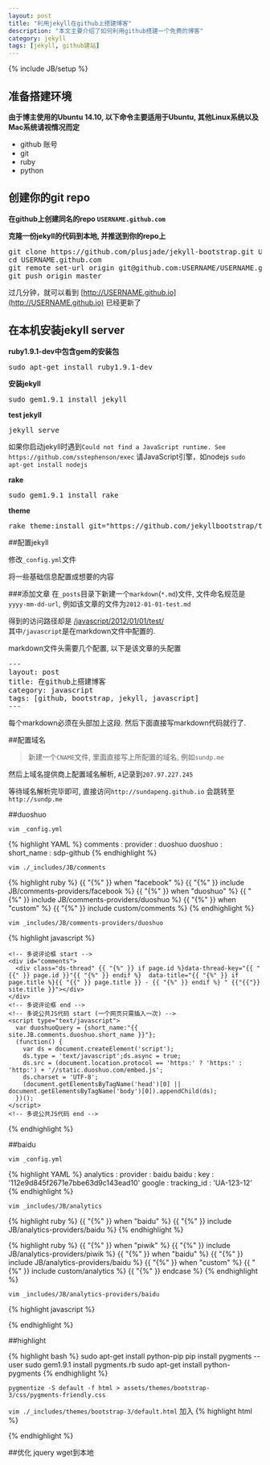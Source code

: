 ```yaml
---
layout: post
title: "利用jekyll在github上搭建博客"
description: "本文主要介绍了如何利用github搭建一个免费的博客"
category: jekyll 
tags: [jekyll, github建站]
---
```

{% include JB/setup %}

## 准备搭建环境

**由于博主使用的Ubuntu 14.10, 以下命令主要适用于Ubuntu, 其他Linux系统以及Mac系统请视情况而定**

- github 账号
- git
- ruby
- python

## 创建你的git repo

**在github上创建同名的repo  `USERNAME.github.com`**

**克隆一份jekyll的代码到本地, 并推送到你的repo上**

<pre class="prettyprint linenums">
git clone https://github.com/plusjade/jekyll-bootstrap.git USERNAME.github.com
cd USERNAME.github.com
git remote set-url origin git@github.com:USERNAME/USERNAME.github.com.git
git push origin master
</pre>

过几分钟，就可以看到 [http://USERNAME.github.io](http://USERNAME.github.io) 已经更新了

## 在本机安装jekyll server

**ruby1.9.1-dev中包含gem的安装包**

<pre class="prettyprint">
sudo apt-get install ruby1.9.1-dev
</pre>

**安装jekyll**

<pre class="prettyprint">
sudo gem1.9.1 install jekyll
</pre>

**test jekyll**

<pre class="prettyprint">
jekyll serve
</pre>

如果你启动jekyll时遇到`Could not find a JavaScript runtime. See https://github.com/sstephenson/exec`
请JavaScript引擎，如nodejs `sudo apt-get install nodejs`

**rake**

<pre class="prettyprint">
sudo gem1.9.1 install rake
</pre>

**theme**

<pre class="prettyprint">
rake theme:install git="https://github.com/jekyllbootstrap/theme-twitter.git"
</pre>

##配置jekyll

修改`_config.yml`文件

将一些基础信息配置成想要的内容

###添加文章
在`_posts`目录下新建一个`markdown`(`*.md`)文件,
文件命名规范是`yyyy-mm-dd-url`, 例如该文章的文件为`2012-01-01-test.md`


得到的访问路径却是
[/javascript/2012/01/01/test/](/javascript/2012/01/01/test/)  
其中`/javascript`是在markdown文件中配置的.

markdown文件头需要几个配置, 以下是该文章的头配置

<pre class="prettyprint linenums">
---
layout: post
title: 在github上搭建博客
category: javascript
tags: [github, bootstrap, jekyll, javascript]
---
</pre>

每个markdown必须在头部加上这段. 然后下面直接写markdown代码就行了.

##配置域名
> 新建一个`CNAME`文件, 里面直接写上所配置的域名, 例如`sundp.me`

然后上域名提供商上配置域名解析, `A`记录到`207.97.227.245`

等待域名解析完毕即可, 直接访问`http://sundapeng.github.io` 会跳转至 `http://sundp.me`

##duoshuo

`vim _config.yml`

{% highlight YAML %}
  comments :
    provider : duoshuo
    duoshuo :
      short_name : sdp-github
{% endhighlight %}

`vim ./_includes/JB/comments`

{% highlight ruby %}
{{ "{%" }} when "facebook" %}
  {{ "{%" }} include JB/comments-providers/facebook %}
{{ "{%" }} when "duoshuo" %}
  {{ "{%" }} include JB/comments-providers/duoshuo %}
{{ "{%" }} when "custom" %}
  {{ "{%" }} include custom/comments %}
{% endhighlight %}

`vim _includes/JB/comments-providers/duoshuo`

{% highlight javascript %}
<!-- Duoshuo Comment BEGIN -->
    <!-- 多说评论框 start -->
    <div id="comments">
      <div class="ds-thread" {{ "{%" }} if page.id %}data-thread-key="{{ "{{" }} page.id }}"{{ "{%" }} endif %}  data-title="{{ "{%" }} if page.title %}{{ "{{" }} page.title }} - {{ "{%" }} endif %} " {{"{{"}} site.title }}"></div>
    </div>
    <!-- 多说评论框 end -->
    <!-- 多说公共JS代码 start (一个网页只需插入一次) -->
    <script type="text/javascript">
      var duoshuoQuery = {short_name:"{{ site.JB.comments.duoshuo.short_name }}"};
      (function() {
        var ds = document.createElement('script');
        ds.type = 'text/javascript';ds.async = true;
        ds.src = (document.location.protocol == 'https:' ? 'https:' : 'http:') + '//static.duoshuo.com/embed.js';
        ds.charset = 'UTF-8';
        (document.getElementsByTagName('head')[0] || document.getElementsByTagName('body')[0]).appendChild(ds);
      })();
    </script>
    <!-- 多说公共JS代码 end -->
<!-- Duoshuo Comment END -->
{% endhighlight %}

##baidu

`vim _config.yml`

{% highlight YAML %}
analytics :
    provider : baidu
    baidu :
        key : '112e9d845f2671e7bbe63d9c143ead10'
    google :
        tracking_id : 'UA-123-12'
{% endhighlight %}

`vim _includes/JB/analytics`

{% highlight ruby %}
{{ "{%" }} when "baidu" %}
  {{ "{%" }} include JB/analytics-providers/baidu %}
{% endhighlight %}

{% highlight ruby %}
{{ "{%" }} when "piwik" %}
  {{ "{%" }} include JB/analytics-providers/piwik %}
{{ "{%" }} when "baidu" %}
  {{ "{%" }} include JB/analytics-providers/baidu %}
{{ "{%" }} when "custom" %}
  {{ "{%" }} include custom/analytics %}
{{ "{%" }} endcase %}
{% endhighlight %}

`vim _includes/JB/analytics-providers/baidu`

{% highlight javascript %}
<script>
var _hmt = _hmt || [];
(function() {
  var hm = document.createElement("script");
  hm.src = "//hm.baidu.com/hm.js?{{ "{{" }} site.JB.analytics.baidu.key }}";
  var s = document.getElementsByTagName("script")[0];
  s.parentNode.insertBefore(hm, s);
})();
</script>
{% endhighlight %}

##highlight

{% highlight bash %}
sudo apt-get install python-pip
pip install pygments --user
sudo gem1.9.1 install pygments.rb
sudo apt-get install python-pygments
{% endhighlight %}

`pygmentize -S default -f html > assets/themes/bootstrap-3/css/pygments-friendly.css`

`vim ./_includes/themes/bootstrap-3/default.html` 加入
{% highlight html %}
<link href="{{ ASSET_PATH }}/css/pygments.css" rel="stylesheet" type="text/css">
{% endhighlight %}

##优化
jquery wget到本地
